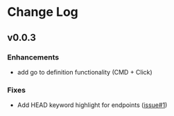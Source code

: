 # Change Log

## v0.0.3

### Enhancements

* add go to definition functionality (CMD + Click)
 
### Fixes

* Add HEAD keyword highlight for endpoints ([issue#1](https://github.com/frolovdev/vscode-tinyspec/issues/1))